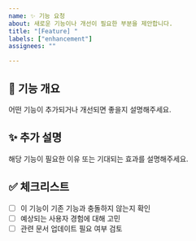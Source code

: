 ```yaml
---
name: ✨ 기능 요청
about: 새로운 기능이나 개선이 필요한 부분을 제안합니다.
title: "[Feature] "
labels: ["enhancement"]
assignees: ""

---
```


## 🚀 기능 개요
어떤 기능이 추가되거나 개선되면 좋을지 설명해주세요.

## ✨ 추가 설명
해당 기능이 필요한 이유 또는 기대되는 효과를 설명해주세요.

## ✅ 체크리스트
- [ ] 이 기능이 기존 기능과 충돌하지 않는지 확인
- [ ] 예상되는 사용자 경험에 대해 고민
- [ ] 관련 문서 업데이트 필요 여부 검토
